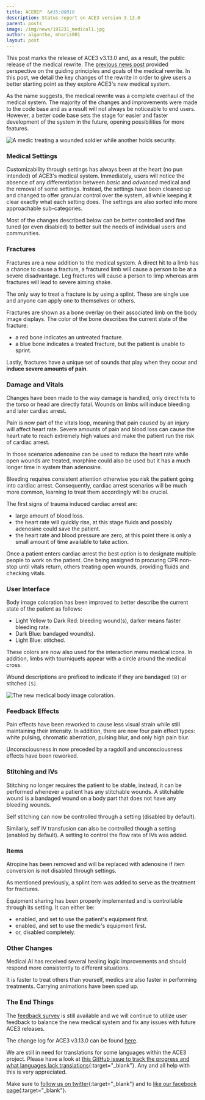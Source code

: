 ```yaml
---
title: ACEREP  &#35;00010
description: Status report on ACE3 version 3.13.0
parent: posts
image: /img/news/191231_medical1.jpg
author: alganthe, mharis001
layout: post
---
```


This post marks the release of ACE3 v3.13.0 and, as a result, the public release of the medical rewrite. The [previous news post]({{site.baseUrl}}/2019/12/18/medical-rewrite.html) provided perspective on the guiding principles and goals of the medical rewrite. In this post, we detail the key changes of the rewrite in order to give users a better starting point as they explore ACE3's new medical system.

<!--more-->

As the name suggests, the medical rewrite was a complete overhaul of the medical system. The majority of the changes and improvements were made to the code base and as a result will not always be noticeable to end users. However, a better code base sets the stage for easier and faster development of the system in the future, opening possibilities for more features.

<div class="row">
    <div class="small-12 columns">
        <img src="{{site.baseUrl}}/img/news/191231_medical1.jpg" alt="A medic treating a wounded soldier while another holds security."/>
    </div>
</div>

### Medical Settings

Customizability through settings has always been at the heart (no pun intended) of ACE3's medical system. Immediately, users will notice the absence of any differentiation between _basic_ and _advanced_ medical and the removal of some settings. Instead, the settings have been cleaned up and changed to offer granular control over the system, all while keeping it clear exactly what each setting does. The settings are also sorted into more approachable sub-categories.

Most of the changes described below can be better controlled and fine tuned (or even disabled) to better suit the needs of individual users and communities.

### Fractures

Fractures are a new addition to the medical system. A direct hit to a limb has a chance to cause a fracture, a fractured limb will cause a person to be at a severe disadvantage. Leg fractures will cause a person to limp whereas arm fractures will lead to severe aiming shake.

The only way to treat a fracture is by using a splint. These are single use and anyone can apply one to themselves or others.

Fractures are shown as a bone overlay on their associated limb on the body image displays. The color of the bone describes the current state of the fracture:

- a red bone indicates an untreated fracture.
- a blue bone indicates a treated fracture, but the patient is unable to sprint.

Lastly, fractures have a unique set of sounds that play when they occur and **induce severe amounts of pain**.

### Damage and Vitals

Changes have been made to the way damage is handled, only direct hits to the torso or head are directly fatal. Wounds on limbs will induce bleeding and later cardiac arrest.

Pain is now part of the vitals loop, meaning that pain caused by an injury will affect heart rate. Severe amounts of pain and blood loss can cause the heart rate to reach extremely high values and make the patient run the risk of cardiac arrest.

In those scenarios adenosine can be used to reduce the heart rate while open wounds are treated, morphine could also be used but it has a much longer time in system than adenosine.

Bleeding requires consistent attention otherwise you risk the patient going into cardiac arrest. Consequently, cardiac arrest scenarios will be much more common, learning to treat them accordingly will be crucial.

The first signs of trauma induced cardiac arrest are:

- large amount of blood loss.
- the heart rate will quickly rise, at this stage fluids and possibly adenosine could save the patient.
- the heart rate and blood pressure are zero, at this point there is only a small amount of time available to take action.

Once a patient enters cardiac arrest the best option is to designate multiple people to work on the patient. One being assigned to procuring CPR non-stop until vitals return, others treating open wounds, providing fluids and checking vitals.

### User Interface

Body image coloration has been improved to better describe the current state of the patient as follows:

- Light Yellow to Dark Red: bleeding wound(s), darker means faster bleeding rate.
- Dark Blue: bandaged wound(s).
- Light Blue: stitched.

These colors are now also used for the interaction menu medical icons. In addition, limbs with tourniquets appear with a circle around the medical cross.

Wound descriptions are prefixed to indicate if they are bandaged `[B]` or stitched `[S]`.

<div class="row">
    <div class="small-12 columns">
        <img src="{{site.baseUrl}}/img/news/191231_medical2.jpg" alt="The new medical body image coloration."/>
    </div>
</div>

### Feedback Effects

Pain effects have been reworked to cause less visual strain while still maintaining their intensity. In addition, there are now four pain effect types: white pulsing, chromatic aberration, pulsing blur, and only high pain blur.

Unconsciousness in now preceded by a ragdoll and unconsciousness effects have been reworked.

### Stitching and IVs

Stitching no longer requires the patient to be stable, instead, it can be performed whenever a patient has any stitchable wounds. A stitchable wound is a bandaged wound on a body part that does not have any bleeding wounds.

Self stitching can now be controlled through a setting (disabled by default).

Similarly, self IV transfusion can also be controlled though a setting (enabled by default). A setting to control the flow rate of IVs was added.

### Items

Atropine has been removed and will be replaced with adenosine if item conversion is not disabled through settings.

As mentioned previously, a splint item was added to serve as the treatment for fractures.

Equipment sharing has been properly implemented and is controllable through its setting. It can either be:

- enabled, and set to use the patient's equipment first.
- enabled, and set to use the medic's equipment first.
- or, disabled completely.

### Other Changes

Medical AI has received several healing logic improvements and should respond more consistently to different situations.

It is faster to treat others than yourself, medics are also faster in performing treatments. Carrying animations have been sped up.

### The End Things

The [feedback survey](https://forms.gle/5pKeXMJ5hfZYjuxZ6) is still available and we will continue to utilize user feedback to balance the new medical system and fix any issues with future ACE3 releases.

The change log for ACE3 v3.13.0 can be found [here](https://github.com/acemod/ACE3/releases/v3.13.0).

We are still in need for translations for some languages within the ACE3 project. Please have a look at [this GitHub issue to track the progress and what languages lack translations](https://github.com/acemod/ACE3/issues/367){:target="_blank"}. Any and all help with this is very appreciated.

Make sure to [follow us on twitter](https://twitter.com/intent/follow?screen_name=ace3mod&tw_p=followbutton){:target="_blank"} and to [like our facebook page](https://www.facebook.com/ACE3Mod/){:target="_blank"}.
